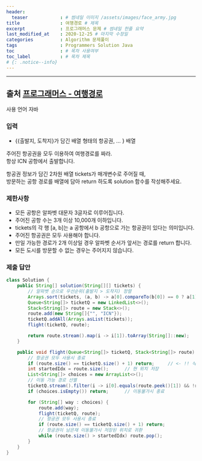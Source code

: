 ```yaml
---
header:
  teaser            : # 썸네일 이미지 /assets/images/face_army.jpg
title               : 여행경로 # 제목
excerpt             : 프로그래머스 문제 # 썸네일 한줄 요약
last_modified_at    : 2020-12-25 # 마지막 수정일
categories          : Algorithm 문제풀이
tags                : Programmers Solution Java
toc                 : # 목차 사용여부
toc_label           : # 목차 제목
# {: .notice--info}
---
```


---
## 출처 [프로그래머스 - 여행경로](https://programmers.co.kr/learn/courses/30/lessons/43164)

사용 언어 자바

### 입력

- \{\{출발지, 도착지\}가 담긴 배열 형태의 항공권, ... \} 배열

주어진 항공권을 모두 이용하여 여행경로를 짜라.  
항상 ICN 공항에서 출발합니다.  

항공권 정보가 담긴 2차원 배열 tickets가 매개변수로 주어질 때,  
방문하는 공항 경로를 배열에 담아 return 하도록 solution 함수를 작성해주세요.

### 제한사항
- 모든 공항은 알파벳 대문자 3글자로 이루어집니다.
- 주어진 공항 수는 3개 이상 10,000개 이하입니다.
- tickets의 각 행 [a, b]는 a 공항에서 b 공항으로 가는 항공권이 있다는 의미입니다.
- 주어진 항공권은 모두 사용해야 합니다.
- 만일 가능한 경로가 2개 이상일 경우 알파벳 순서가 앞서는 경로를 return 합니다.
- 모든 도시를 방문할 수 없는 경우는 주어지지 않습니다.


### 제출 답안

```java
class Solution {
    public String[] solution(String[][] tickets) {
        // 알파벳 순으로 우선순위(출발지 > 도착지) 정렬
        Arrays.sort(tickets, (a, b) -> a[0].compareTo(b[0]) == 0 ? a[1].compareTo(b[1]) : a[0].compareTo(b[0]));
        Queue<String[]> ticketQ = new LinkedList<>();
        Stack<String[]> route = new Stack<>();
        route.add(new String[]{"", "ICN"});
        ticketQ.addAll(Arrays.asList(tickets));
        flight(ticketQ, route);

        return route.stream().map(i -> i[1]).toArray(String[]::new);
    }

    public void flight(Queue<String[]> ticketQ, Stack<String[]> route) {
        // 항공권 모두 사용시 종료
        if (route.size() == ticketQ.size() + 1) return;     // <- !! 삭제가능 중복코드 
        int startedIdx = route.size();      // 현 위치 저장
        List<String[]> choices = new ArrayList<>();
        // 이동 가능 경로 선별
        ticketQ.stream().filter(i -> i[0].equals(route.peek()[1]) && !route.contains(i)).forEach(choices::add);
        if (choices.isEmpty()) return;      // 이동불가시 종료

        for (String[] way : choices) {
            route.add(way);
            flight(ticketQ, route);
            // 항공권 모두 사용시 종료
            if (route.size() == ticketQ.size() + 1) return;
            // 항공권이 남은채 이동불가시 저장된 위치로 귀환
            while (route.size() > startedIdx) route.pop();
        }
    }
}
```